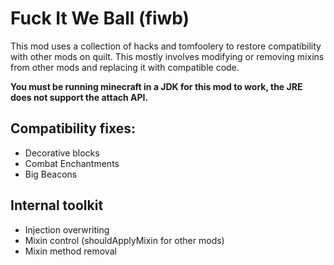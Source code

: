 # Fuck It We Ball (fiwb)

This mod uses a collection of hacks and tomfoolery to restore compatibility with other mods on quilt. This mostly involves modifying or removing mixins from other mods and replacing it with compatible code.

**You must be running minecraft in a JDK for this mod to work, the JRE does not support the attach API.**

## Compatibility fixes:
- Decorative blocks
- Combat Enchantments
- Big Beacons

## Internal toolkit
- Injection overwriting
- Mixin control (shouldApplyMixin for other mods)
- Mixin method removal
